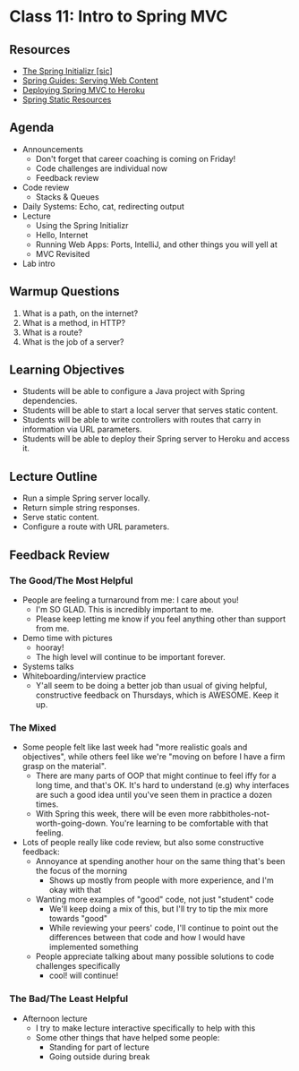 # Class 11: Intro to Spring MVC

## Resources
* [The Spring Initializr \[sic\]](https://start.spring.io/)
* [Spring Guides: Serving Web Content](https://spring.io/guides/gs/serving-web-content/)
* [Deploying Spring MVC to Heroku](https://devcenter.heroku.com/articles/deploying-spring-boot-apps-to-heroku)
* [Spring Static Resources](https://spring.io/blog/2013/12/19/serving-static-web-content-with-spring-boot)

## Agenda
- Announcements
    - Don't forget that career coaching is coming on Friday!
    - Code challenges are individual now
    - Feedback review
- Code review
    - Stacks & Queues
- Daily Systems: Echo, cat, redirecting output
- Lecture
    - Using the Spring Initializr
    - Hello, Internet
    - Running Web Apps: Ports, IntelliJ, and other things you will yell at
    - MVC Revisited
- Lab intro

## Warmup Questions
1. What is a path, on the internet?
2. What is a method, in HTTP?
3. What is a route?
4. What is the job of a server?

## Learning Objectives
* Students will be able to configure a Java project with Spring dependencies.
* Students will be able to start a local server that serves static content.
* Students will be able to write controllers with routes that carry in information via URL parameters.
* Students will be able to deploy their Spring server to Heroku and access it.

## Lecture Outline
* Run a simple Spring server locally.
* Return simple string responses.
* Serve static content.
* Configure a route with URL parameters.

## Feedback Review

### The Good/The Most Helpful

- People are feeling a turnaround from me: I care about you!
    - I'm SO GLAD. This is incredibly important to me.
    - Please keep letting me know if you feel anything other than support from me.
- Demo time with pictures
    - hooray!
    - The high level will continue to be important forever.
- Systems talks
- Whiteboarding/interview practice
    - Y'all seem to be doing a better job than usual of giving helpful, constructive feedback on Thursdays, which is AWESOME. Keep it up.


### The Mixed

- Some people felt like last week had "more realistic goals and objectives", while others feel like we're "moving on before I have a firm grasp on the material".
    - There are many parts of OOP that might continue to feel iffy for a long time, and that's OK. It's hard to understand (e.g) why interfaces are such a good idea until you've seen them in practice a dozen times.
    - With Spring this week, there will be even more rabbitholes-not-worth-going-down. You're learning to be comfortable with that feeling.
- Lots of people really like code review, but also some constructive feedback:
    - Annoyance at spending another hour on the same thing that's been the focus of the morning
        - Shows up mostly from people with more experience, and I'm okay with that
    - Wanting more examples of "good" code, not just "student" code
        - We'll keep doing a mix of this, but I'll try to tip the mix more towards "good"
        - While reviewing your peers' code, I'll continue to point out the differences between that code and how I would have implemented something
    - People appreciate talking about many possible solutions to code challenges specifically
        - cool! will continue!

### The Bad/The Least Helpful

- Afternoon lecture
    - I try to make lecture interactive specifically to help with this
    - Some other things that have helped some people:
        - Standing for part of lecture
        - Going outside during break
